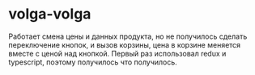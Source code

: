 # volga-volga

Работает смена цены и данных продукта, но не получилось сделать переключение кнопок, и вызов корзины, цена в корзине меняется вместе с ценой над кнопкой. Первый раз использовал redux и typescript, поэтому получилось что получилось.
